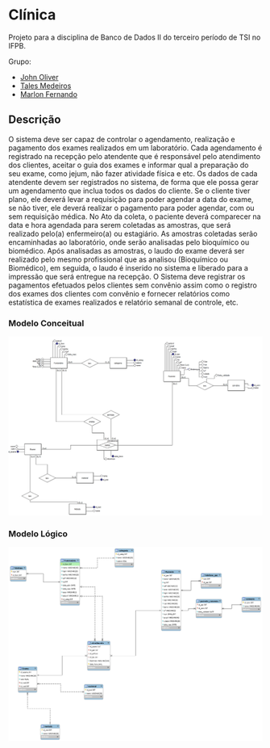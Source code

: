 # Clínica

Projeto para a disciplina de Banco de Dados II do terceiro período de TSI no IFPB.

Grupo:
* [John Oliver]
* [Tales Medeiros]
* [Marlon Fernando]

## Descrição

O sistema deve ser capaz de controlar o agendamento, realização e pagamento dos exames realizados em um laboratório. Cada agendamento é registrado na recepção pelo atendente que é responsável pelo atendimento dos clientes, aceitar o guia dos exames e  informar qual a preparação do seu exame, como jejum, não fazer atividade física e etc. Os dados de cada atendente devem ser registrados no sistema, de forma que ele possa gerar um agendamento que inclua todos os dados do cliente. Se o cliente tiver plano, ele deverá levar a requisição para poder agendar a data do exame, se não tiver, ele deverá realizar o pagamento para poder agendar, com ou sem requisição médica. No Ato da coleta, o paciente deverá comparecer na data e hora agendada para serem coletadas as amostras, que será realizado pelo(a) enfermeiro(a) ou estagiário. As amostras coletadas serão encaminhadas ao laboratório, onde serão analisadas pelo bioquímico ou biomédico. Após analisadas as amostras, o laudo do exame deverá ser realizado pelo mesmo profissional que as analisou (Bioquímico ou Biomédico), em seguida, o laudo é inserido no sistema e liberado para a impressão que será entregue na recepção. O Sistema deve registrar os pagamentos efetuados pelos clientes sem convênio assim como o registro dos exames dos clientes com convênio e fornecer relatórios como estatística de exames realizados e relatório semanal de controle, etc.

### Modelo Conceitual
![Modelo Conceitual](conceitual.jpg)

### Modelo Lógico
![Modelo Logico](logico.png)

[John Oliver]: <https://github.com/johnoliver23>
[Tales Medeiros]: <https://github.com/Tales313>
[Marlon Fernando]: <https://github.com/marlonfernando16>
